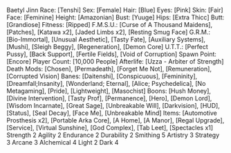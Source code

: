 Baetyl Jinn
Race: [Tenshi]
Sex: [Female]
Hair: [Blue]
Eyes: [Pink]
Skin: [Fair]
Face: [Feminine]
Height: [Amazonian]
Bust: [Yuuge]
Hips: [Extra Thicc]
Butt: [Grandiose]
Fitness: [Ripped]
F.M.S.U.: [Curse of A Thousand Maidens], [Patches], [Katawa x2], [Jaded Limbs x2], [Resting Smug Face]
G.R.M.: [Bio-Immortal], [Unusual Aesthetic], [Tasty Fate], [Auxiliary Systems], [Mushi], [Sleigh Beggy], [Regeneration], [Demon Core]
U.T.T.: [Perfect Pussy], [Back Support], [Fertile Fields], [Void of Corruption]
Spawn Point: [Encore]
Player Count: [10,000 People]
Afterlife: [Uzza - Arbiter of Strength]
Death Mods: [Chosen], [Permadeath], [Forget Me Not], [Remuneration], [Corrupted Vision]
Banes: [Daitenshi], [Conspicuous], [Femininity], [Dreamfall;Insanity], [Wonderland; Eternal], [Alice; Psychedelica], [No Metagaming], [Pride], [Lightweight], [Masochist]
Boons: [Hush Money], [Divine Intervention], [Tasty Prof], [Permanence], [Hero], [Demon Lord], [Wisdom Incarnate], [Great Sage], [Unbreakable Will], [Darkvision], [HUD], [Status], [Seal Decay], [Face Me], [Unbreakable Mind]
Items: [Automotive Prosthesis x2], [Portable Arka Core], [A Home], [A Manor], [Regal Upgrade], [Service], [Virtual Sunshine], [God Complex], [Tab Leet], [Spectacles x1]
Strength 2
Agility 2
Endurance 2
Durability 2
Smithing 5
Artistry 3
Strategy 3
Arcane 3
Alchemical 4
Light 2
Dark 4